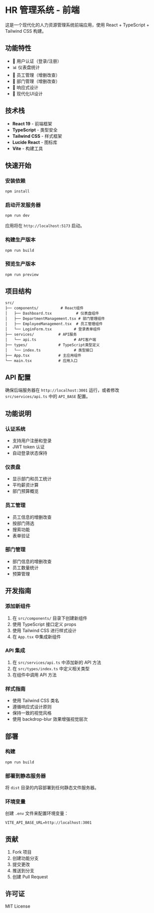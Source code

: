# HR 管理系统 - 前端

这是一个现代化的人力资源管理系统前端应用，使用 React + TypeScript + Tailwind CSS 构建。

## 功能特性

- 🔐 用户认证（登录/注册）
- 📊 仪表盘统计
- 👥 员工管理（增删改查）
- 🏢 部门管理（增删改查）
- 📱 响应式设计
- 🎨 现代化UI设计

## 技术栈

- **React 19** - 前端框架
- **TypeScript** - 类型安全
- **Tailwind CSS** - 样式框架
- **Lucide React** - 图标库
- **Vite** - 构建工具

## 快速开始

### 安装依赖

```bash
npm install
```

### 启动开发服务器

```bash
npm run dev
```

应用将在 `http://localhost:5173` 启动。

### 构建生产版本

```bash
npm run build
```

### 预览生产版本

```bash
npm run preview
```

## 项目结构

```
src/
├── components/          # React组件
│   ├── Dashboard.tsx           # 仪表盘组件
│   ├── DepartmentManagement.tsx # 部门管理组件
│   ├── EmployeeManagement.tsx  # 员工管理组件
│   └── LoginForm.tsx          # 登录表单组件
├── services/           # API服务
│   └── api.ts                 # API客户端
├── types/              # TypeScript类型定义
│   └── index.ts               # 类型接口
├── App.tsx             # 主应用组件
└── main.tsx            # 应用入口
```

## API 配置

确保后端服务器在 `http://localhost:3001` 运行，或者修改 `src/services/api.ts` 中的 `API_BASE` 配置。

## 功能说明

### 认证系统
- 支持用户注册和登录
- JWT token 认证
- 自动登录状态保持

### 仪表盘
- 显示部门和员工统计
- 平均薪资计算
- 部门预算概览

### 员工管理
- 员工信息的增删改查
- 按部门筛选
- 搜索功能
- 表单验证

### 部门管理
- 部门信息的增删改查
- 员工数量统计
- 预算管理

## 开发指南

### 添加新组件

1. 在 `src/components/` 目录下创建新组件
2. 使用 TypeScript 接口定义 props
3. 使用 Tailwind CSS 进行样式设计
4. 在 `App.tsx` 中集成新组件

### API 集成

1. 在 `src/services/api.ts` 中添加新的 API 方法
2. 在 `src/types/index.ts` 中定义相关类型
3. 在组件中调用 API 方法

### 样式指南

- 使用 Tailwind CSS 类名
- 遵循响应式设计原则
- 保持一致的视觉风格
- 使用 backdrop-blur 效果增强视觉层次

## 部署

### 构建

```bash
npm run build
```

### 部署到静态服务器

将 `dist` 目录的内容部署到任何静态文件服务器。

### 环境变量

创建 `.env` 文件来配置环境变量：

```env
VITE_API_BASE_URL=http://localhost:3001
```

## 贡献

1. Fork 项目
2. 创建功能分支
3. 提交更改
4. 推送到分支
5. 创建 Pull Request

## 许可证

MIT License
